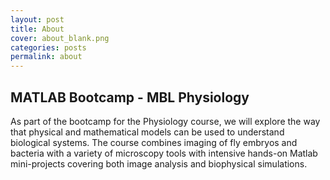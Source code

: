 ```yaml
---
layout: post
title: About
cover: about_blank.png
categories: posts
permalink: about
---
```


## MATLAB Bootcamp - MBL Physiology

As part of the bootcamp for the Physiology course, we will explore the way that
physical and mathematical models can be used to understand biological systems.
The course combines imaging of fly embryos and bacteria with a variety of
microscopy tools with intensive hands-on Matlab mini-projects covering both
image analysis and biophysical simulations.
